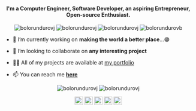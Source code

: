 <h4 align="center">I'm a Computer Engineer, Software Developer, an aspiring Entrepreneur, Open-source Enthusiast.</h4>
<p align="center"> <img src="https://komarev.com/ghpvc/?username=bolorundurovj" alt="bolorundurovj" /> <img 
src="https://img.shields.io/github/followers/bolorundurovj?style=social" alt="bolorundurovj" /> <img 
src="https://img.shields.io/github/last-commit/bolorundurovj/bolorundurovj" alt="bolorundurovj" /> <img
src="https://img.shields.io/twitter/follow/bolorundurovb?label=Follow%20me&style=social" alt="bolorundurovb" /> </p>

- 🔭 I’m currently working on **making the world a better place**...😁

- 👯 I’m looking to collaborate on **any interesting project**

- 👨‍💻 All of my projects are available at [my portfolio](https://bolorundurovb.com)

- 📫 You can reach me **[here](mailto:halexandearfleming@gmail.com)**

<p align="center" height='130px'>
  <img src="https://github-readme-stats.vercel.app/api?username=bolorundurovj&show_icons=true&hide_title=true&include_all_commits=true&line_height=21&count_private=true&theme=graywhite" alt="bolorundurovj"/> 
  <img src="https://github-readme-stats.vercel.app/api/top-langs/?username=bolorundurovj&layout=compact&show_icons=true&hide_title=true&line_height=21" alt="bolorundurovj"/> 
</p>

<p align="center">
<a href="https://medium.com/@bolorundurovb" target="blank"><img align="center" src="https://cdn.jsdelivr.net/npm/simple-icons@3.0.1/icons/medium.svg" alt="bolorundurovb" height="22" width="22" /></a>
<a href="https://twitter.com/bolorundurovb" target="blank"><img align="center" src="https://cdn.jsdelivr.net/npm/simple-icons@3.0.1/icons/twitter.svg" alt="bolorundurovb" height="22" width="22" /></a>
<a href="https://linkedin.com/in/bolorundurovb" target="blank"><img align="center" src="https://cdn.jsdelivr.net/npm/simple-icons@3.0.1/icons/linkedin.svg" alt="bolorundurovb" height="22" width="22" /></a>
<a href="https://stackoverflow.com/users/9954249/valiant-joshua-bolorunduro" target="blank"><img align="center" src="https://cdn.jsdelivr.net/npm/simple-icons@3.0.1/icons/stackoverflow.svg" alt="bolorundurovb" height="22" width="22" /></a>
<a href="https://instagram.com/bolorundurovb" target="blank"><img align="center" src="https://cdn.jsdelivr.net/npm/simple-icons@3.0.1/icons/instagram.svg" alt="bolorundurovb" height="22" width="22" /></a>
</p>
